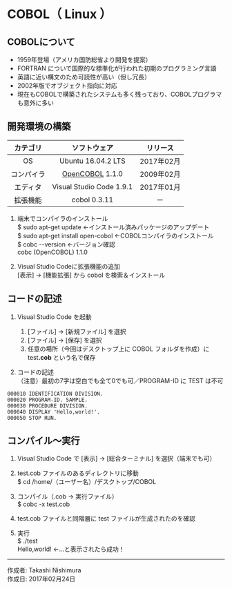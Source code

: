 # COBOL（ Linux ）

## COBOLについて

* 1959年登場（アメリカ国防総省より開発を提案）
* FORTRAN についで国際的な標準化が行われた初期のプログラミング言語
* 英語に近い構文のため可読性が高い（但し冗長）
* 2002年版でオブジェクト指向に対応
* 現在もCOBOLで構築されたシステムも多く残っており、COBOLプログラマも意外に多い

## 開発環境の構築

|カテゴリ|ソフトウェア|リリース|
|:--:|:--:|:--:|
|OS|Ubuntu 16.04.2 LTS|2017年02月|
|コンパイラ| [OpenCOBOL](https://en.wikipedia.org/wiki/GnuCOBOL) 1.1.0|2009年02月|
|エディタ|Visual Studio Code 1.9.1|2017年01月|
|拡張機能|cobol 0.3.11|ー|

1. 端末でコンパイラのインストール  
    $ sudo apt-get update ←インストール済みパッケージのアップデート  
    $ sudo apt-get install open-cobol ←COBOLコンパイラのインストール  
    $ cobc --version ←バージョン確認  
    cobc (OpenCOBOL) 1.1.0  

1. Visual Studio Codeに拡張機能の追加  
    [表示] → [機能拡張] から cobol を検索＆インストール

## コードの記述

1. Visual Studio Code を起動
    1. [ファイル] → [新規ファイル] を選択
    1. [ファイル] → [保存] を選択
    1. 任意の場所（今回はデスクトップ上に COBOL フォルダを作成）に test<b>.cob</b> という名で保存

1. コードの記述  
（注意）最初の7字は空白でも全て0でも可／PROGRAM-ID に TEST は不可
```
000010 IDENTIFICATION DIVISION.
000020 PROGRAM-ID. SAMPLE.
000030 PROCEDURE DIVISION.
000040 DISPLAY 'Hello,world!'.
000050 STOP RUN.
```

## コンパイル〜実行

1. Visual Studio Code で [表示] → [総合ターミナル] を選択（端末でも可）

1. test.cob ファイルのあるディレクトリに移動  
$ cd /home/（ユーザー名）/デスクトップ/COBOL

1. コンパイル（.cob → 実行ファイル）  
$ cobc -x test.cob

1. test.cob ファイルと同階層に test ファイルが生成されたのを確認

1. 実行  
$ ./test  
Hello,world! ←…と表示されたら成功！

***
作成者: Takashi Nishimura  
作成日: 2017年02月24日
